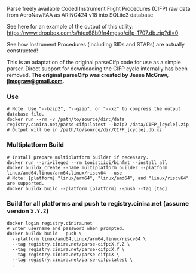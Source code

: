 Parse freely available Coded Instrument Flight Procedures (CIFP) raw data from AeroNav/FAA as ARINC424 v18 into SQLite3 database

See here for an example of the output of this utility: https://www.dropbox.com/s/htex68b9fn4mgso/cifp-1707.db.zip?dl=0

See how Instrument Procedures (including SIDs and STARs) are actually constructed!

This is an adaptation of the original parseCifp code for use as a simple parser. Direct support for downloading the CIFP
cycle internally has been removed. **The original parseCifp was created by Jesse McGraw, jlmcgraw@gmail.com.**

### Use

```shell
# Note: Use "--bzip2", "--gzip", or "--xz" to compress the output database file.
docker run --rm -v /path/to/source/dir:/data registry.cinira.net/parse-cifp:latest --bzip2 /data/CIFP_[cycle].zip
# Output will be in /path/to/source/dir/CIFP_[cycle].db.xz 
```

### Multiplatform Build

```shell
# Install prepare multiplatform builder if necessary.
docker run --privileged --rm tonistiigi/binfmt --install all
docker buildx create --name multiplatform_builder --platform linux/amd64,linux/arm64,linux/riscv64 --use
# Note: [platform] "linux/arm64", "linux/amd64", and "linux/riscv64" are supported.
docker buildx build --platform [platform] --push --tag [tag] .
```
### Build for all platforms and push to registry.cinira.net (assume version `X.Y.Z`)

```shell
docker login registry.cinira.net
# Enter username and password when prompted.
docker buildx build --push \
  --platform linux/amd64,linux/arm64,linux/riscv64 \
  --tag registry.cinira.net/parse-cifp:X.Y.Z \
  --tag registry.cinira.net/parse-cifp:X.Y \
  --tag registry.cinira.net/parse-cifp:X \
  --tag registry.cinira.net/parse-cifp:latest \
  .
```
